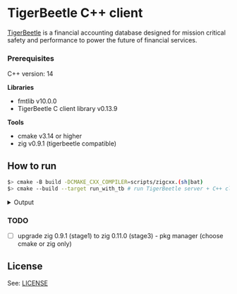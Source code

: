 # TigerBeetle C++ client

[TigerBeetle] is a financial accounting database designed for mission critical safety and performance to power the future of financial services.

### Prerequisites

 C++ version: 14

**Libraries**
- fmtlib v10.0.0
- TigerBeetle C client library v0.13.9

**Tools**
- cmake v3.14 or higher
- zig v0.9.1 (tigerbeetle compatible)


## How to run

```bash
$> cmake -B build -DCMAKE_CXX_COMPILER=scripts/zigcxx.(sh|bat)
$> cmake --build --target run_with_tb # run TigerBeetle server + C++ client 
```
<details>
<summary>Output</summary>

```bash
# possible output
[100%] Built target tb_cpp
Running tb_cpp with TigerBeetle
Starting replica 0

running client...
error(message_bus): error connecting to replica 0: error.ConnectionRefused
info(message_bus): connected to replica 0
TigerBeetle C++ Sample

[trace] Connecting...
[trace] Creating accounts...
[info] Accounts created successfully
[trace] Creating transfers...
[info] Transfers created successfully
============================================
[trace] 194 transfers per second
[trace] create_transfers max p100 latency per 8191 transfers = 1294686ms
[trace] total 819100 transfers in 4200636ms
[info] Looking up accounts ...
[info] 2 Account(s) found
============================================
[trace] id=1
[trace] debits_posted=819100
[trace] credits_posted=0
[trace] id=2
[trace] debits_posted=0
[trace] credits_posted=819100

Done!!
Killing tigerbeetle start process...
Terminating tigerbeetle start process...
[100%] Built target run_with_tb
```
</details>


### TODO

- [ ] upgrade zig 0.9.1 (stage1) to zig 0.11.0 (stage3) - pkg manager (choose cmake or zig only)


## License

See: [LICENSE](LICENSE)

[TigerBeetle]: https://github.com/tigerbeetledb/tigerbeetle
